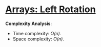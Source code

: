 # [Arrays: Left Rotation](https://www.hackerrank.com/challenges/ctci-array-left-rotation)

__Complexity Analysis__:
* Time complexity: _O(n)_.
* Space complexity: _O(n)_.
